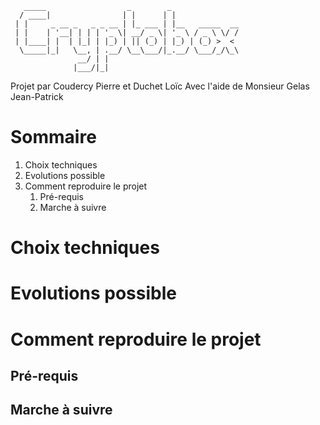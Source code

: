 ```
   _____                  _        _               
  / ____|                | |      | |              
 | |     _ __ _   _ _ __ | |_ ___ | |__   _____  __
 | |    | '__| | | | '_ \| __/ _ \| '_ \ / _ \ \/ /
 | |____| |  | |_| | |_) | || (_) | |_) | (_) >  < 
  \_____|_|   \__, | .__/ \__\___/|_.__/ \___/_/\_\
               __/ | |                             
              |___/|_|                             
```
Projet par Coudercy Pierre et Duchet Loïc
Avec l'aide de Monsieur Gelas Jean-Patrick

# Sommaire

   1. Choix techniques
   2. Evolutions possible
   3. Comment reproduire le projet
      1. Pré-requis
      2. Marche à suivre
      
# Choix techniques
# Evolutions possible
# Comment reproduire le projet
## Pré-requis
## Marche à suivre
